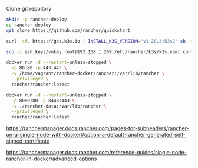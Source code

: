 
Clone git repoitory

```sh
mkdir -p rancher-deploy
cd rancher-deploy
git clone https://github.com/rancher/quickstart
```

```sh
curl -sfL https://get.k3s.io | INSTALL_K3S_VERSION="v1.28.3+k3s2" sh -s - server --cluster-init
```

```sh
scp -i ssh_keys/vmkey root@192.168.1.209:/etc/rancher/k3s/k3s.yaml config
```

```sh
docker run -d --restart=unless-stopped \
  -p 80:80 -p 443:443 \
  -v /home/vagrant/rancher-docker/rancher:/var/lib/rancher \
  --privileged \
  rancher/rancher:latest
```

```sh
docker run -d --restart=unless-stopped \
  -p 8080:80 -p 8443:443 \
  -v ./rancher-data:/var/lib/rancher \
  --privileged \
  rancher/rancher:latest

```
https://ranchermanager.docs.rancher.com/pages-for-subheaders/rancher-on-a-single-node-with-docker#option-a-default-rancher-generated-self-signed-certificate

https://ranchermanager.docs.rancher.com/reference-guides/single-node-rancher-in-docker/advanced-options